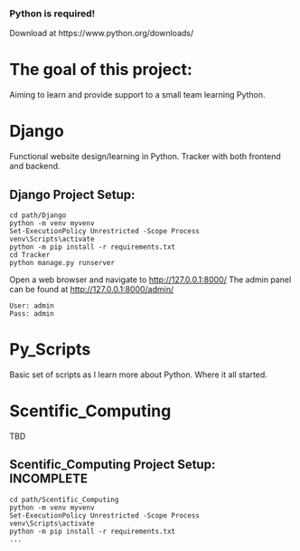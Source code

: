 <h3>Python is required!</h3> 
Download at https://www.python.org/downloads/

<h1>The goal of this project:</h1>
Aiming to learn and provide support to a small team learning Python.

# Django
Functional website design/learning in Python. Tracker with both frontend and backend.

## Django Project Setup:
```
cd path/Django
python -m venv myvenv
Set-ExecutionPolicy Unrestricted -Scope Process
venv\Scripts\activate
python -m pip install -r requirements.txt
cd Tracker
python manage.py runserver
```
Open a web browser and navigate to http://127.0.0.1:8000/ The admin panel can be found at http://127.0.0.1:8000/admin/
```
User: admin
Pass: admin
```

# Py_Scripts
Basic set of scripts as I learn more about Python. Where it all started.

# Scentific_Computing
TBD

## Scentific_Computing Project Setup: **INCOMPLETE**
```
cd path/Scentific_Computing
python -m venv myvenv
Set-ExecutionPolicy Unrestricted -Scope Process
venv\Scripts\activate
python -m pip install -r requirements.txt
...
```